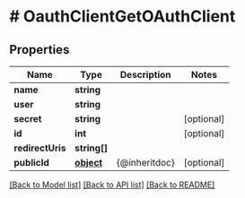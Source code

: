 # # OauthClientGetOAuthClient

## Properties

Name | Type | Description | Notes
------------ | ------------- | ------------- | -------------
**name** | **string** |  | 
**user** | **string** |  | 
**secret** | **string** |  | [optional] 
**id** | **int** |  | [optional] 
**redirectUris** | **string[]** |  | 
**publicId** | [**object**](.md) | {@inheritdoc} | [optional] 

[[Back to Model list]](../../README.md#documentation-for-models) [[Back to API list]](../../README.md#documentation-for-api-endpoints) [[Back to README]](../../README.md)


